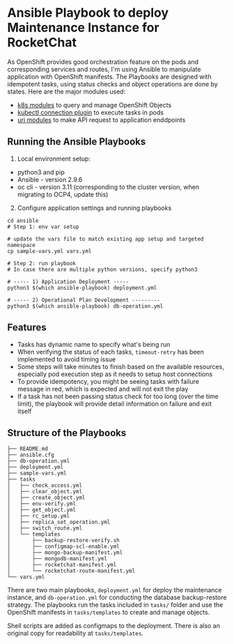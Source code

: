 

# Ansible Playbook to deploy Maintenance Instance for RocketChat

As OpenShift provides good orchestration feature on the pods and corresponding services and routes, I'm using Ansible to manipulate application with OpenShift manifests. The Playbooks are designed with idempotent tasks, using status checks and object operations are done by states. Here are the major modules used:

- [k8s modules](https://docs.ansible.com/ansible/latest/modules/k8s_module.html) to query and manage OpenShift Objects
- [kubectl connection plugin](https://docs.ansible.com/ansible/latest/plugins/connection/kubectl.html) to execute tasks in pods
- [uri modules](https://docs.ansible.com/ansible/latest/modules/uri_module.html) to make API request to application enddpoints

## Running the Ansible Playbooks

1. Local environment setup:

  - python3 and pip
  - Ansible - version 2.9.6
  - oc cli - version 3.11 (corresponding to the cluster version, when migrating to OCP4, update this)


2. Configure application settings and running playbooks

```shell
cd ansible
# Step 1: env var setup

# update the vars file to match existing app setup and targeted namespace
cp sample-vars.yml vars.yml

# Step 2: run playbook
# In case there are multiple python versions, specify python3

# ----- 1) Application Deployment -----
python3 $(which ansible-playbook) deployment.yml

# ----- 2) Operational Plan Development ---------
python3 $(which ansible-playbook) db-operation.yml

```

## Features

- Tasks has dynamic name to specify what's being run
- When verifying the status of each tasks, `timeout-retry` has been implemented to avoid timing issue
- Some steps will take minutes to finish based on the available resources, especially pod execution step as it needs to setup host connections
- To provide idempotency, you might be seeing tasks with failure message in red, which is expected and will not exit the play
- If a task has not been passing status check for too long (over the time limit), the playbook will provide detail information on failure and exit itself


## Structure of the Playbooks
```
├── README.md
├── ansible.cfg
├── db-operation.yml
├── deployment.yml
├── sample-vars.yml
├── tasks
│   ├── check_access.yml
│   ├── clear_object.yml
│   ├── create_object.yml
│   ├── env-verify.yml
│   ├── get_object.yml
│   ├── rc_setup.yml
│   ├── replica_set_operation.yml
│   ├── switch_route.yml
│   └── templates
│       ├── backup-restore-verify.sh
│       ├── configmap-scl-enable.yml
│       ├── mongo-backup-manifest.yml
│       ├── mongodb-manifest.yml
│       ├── rocketchat-manifest.yml
│       └── rocketchat-route-manifest.yml
└── vars.yml
```

There are two main playbooks, `deployment.yml` for deploy the maintenance instance, and `db-operation.yml` for conducting the database backup-restore strategy. The playbooks run the tasks included in `tasks/` folder and use the OpenShift manifests in `tasks/templates` to create and manage objects.

Shell scripts are added as configmaps to the deployment. There is also an original copy for readability at `tasks/templates`.
